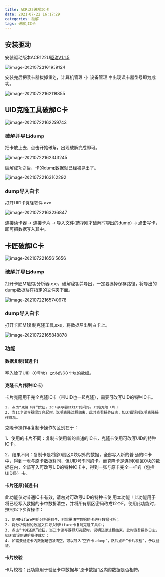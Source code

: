 ```yaml
---
title: ACR122破解IC卡
date: 2021-07-22 16:17:29
categories: 破解
tags: 破解,IC卡
---
```


## 安装驱动

安装驱动版本ACR122U[驱动V1.1.5](https://wwr.lanzoui.com/iZ0Gbrq406d)

![image-20210722161928124](ACR122破解IC卡/image-20210722161928124.png)

安装完后把读卡器拔掉重连，计算机管理 -》设备管理 中出现读卡器型号即为成功。

![image-20210722162118855](ACR122破解IC卡/image-20210722162118855.png)

## UID克隆工具破解IC卡

![image-20210722162259743](ACR122破解IC卡/image-20210722162259743.png)

### 破解并导出dump

把卡放上去，点击开始破解，出现破解完成即可。

![image-20210722162343245](ACR122破解IC卡/image-20210722162343245.png)

破解成功之后，卡的dump数据就已经被导出了。

![image-20210722163102292](ACR122破解IC卡/image-20210722163102292.png)

### dump导入白卡

打开UID卡克隆软件.exe

![image-20210722163236847](ACR122破解IC卡/image-20210722163236847.png)

连接读卡器 -> 连接卡片 -> 导入文件(选择刚才破解时导出的dump) -> 点击写卡，即可把数据写入其中。

## 卡匠破解IC卡

![image-20210722165615656](ACR122破解IC卡/image-20210722165615656.png)

### 破解并导出dump

打开卡匠M1密钥分析器.exe，破解秘钥并导出，一定要选择保存路径，将导出的dump数据放在指定的文件夹下面。

![image-20210722165740978](ACR122破解IC卡/image-20210722165740978.png)

### dump导入白卡

打开卡匠M1复制克隆工具.exe，将数据导出到白卡上。

![image-20210722165848878](ACR122破解IC卡/image-20210722165848878.png)

### 功能

#### 数据复制(普通卡)

写入除了UID（0号块）之外的63个块的数据。

#### 克隆卡片(特种IC卡)

卡片克隆用于完全克隆IC卡（带UID也一起克隆），需要可改写UID的特种IC卡。

```
1. 点击“克隆卡片”按钮，IC卡读写器红灯开始闪烁，开始克隆卡片； 
2. 当IC卡读写器绿灯亮起时，说明克隆过程结束，此时查看操作日志，如无错误则说明克隆操作成功。
```

克隆卡操作与复制卡操作的区别在于：

1、使用的卡片不同：复制卡使用新的普通的IC卡，克隆卡使用可改写UID的特种IC卡。

2、结果不同：复制卡是将除0扇区0块以外的数据，全部写入新的普
通的IC卡中，得到一张与原卡数据相同，但UID号不同的卡。而克隆卡是连同0扇区0块的数据在内，全部写入可改写UID的特种IC卡中，得到一张与原卡完全一样的（包括UID号）卡。

#### 卡片还原(普通卡)

此功能仅对普通IC卡有效，请勿对可改写UID的特种卡使
用本功能！此功能用于将已经写入数据的卡中数据清空，并将所有扇区密码改成12个F。使用此功能时，按照以下步骤操作： 

```
1. 使用Mifare密钥分析器软件，对需要清空数据的卡进行数据分析； 
2. 将分析得到的数据文件导入到Mifare卡复制克隆工具中；
3. 点击“卡片还原”按钮，当IC卡读写器绿灯亮起时，说明还原过程结束，此时查看操作日志，如无错误则说明操作成功； 
4. 如需要验证卡内数据是否被清空，可以导入“空白卡.dump”，然后点击“卡片校检”，予以验证。
```

#### 卡片校验

卡片校检：此功能用于验证卡中数据与“原卡数据”区内的数据是否相符。


